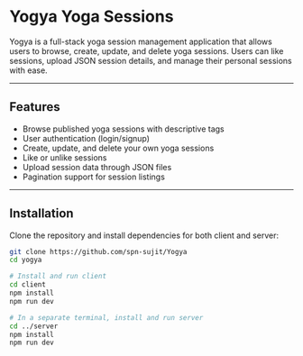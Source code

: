 # Yogya Yoga Sessions

Yogya is a full-stack yoga session management application that allows users to browse, create, update, and delete yoga sessions. Users can like sessions, upload JSON session details, and manage their personal sessions with ease.

---

## Features

- Browse published yoga sessions with descriptive tags  
- User authentication (login/signup)  
- Create, update, and delete your own yoga sessions  
- Like or unlike sessions  
- Upload session data through JSON files  
- Pagination support for session listings  

---

## Installation

Clone the repository and install dependencies for both client and server:

```bash
git clone https://github.com/spn-sujit/Yogya
cd yogya

# Install and run client
cd client
npm install
npm run dev

# In a separate terminal, install and run server
cd ../server
npm install
npm run dev
